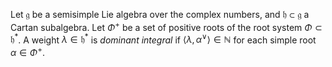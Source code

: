 Let $\mathfrak{g}$ be a semisimple Lie algebra over the complex numbers, and $\mathfrak{h} \subset \mathfrak{g}$ a Cartan subalgebra. Let $\Phi^+$ be a set of positive roots of the root system $\Phi \subset \mathfrak{h}^*$. A weight $\lambda \in \mathfrak{h}^*$ is *dominant integral* if $\langle \lambda, \alpha^\vee \rangle \in \mathbb{N}$ for each simple root $\alpha \in \Phi^+$.
